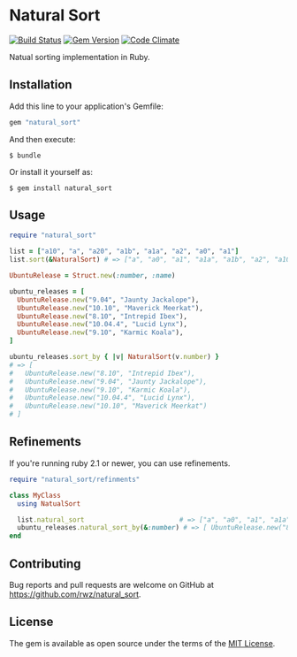 # Natural Sort

[![Build Status](https://api.travis-ci.org/rwz/natural_sort.svg?branch=master)][travis]
[![Gem Version](http://img.shields.io/gem/v/natural_sort.svg)][gem]
[![Code Climate](http://img.shields.io/codeclimate/github/rwz/natural_sort.svg)][codeclimate]

[travis]: https://travis-ci.org/rwz/natural_sort
[gem]: https://rubygems.org/gems/natural_sort
[codeclimate]: https://codeclimate.com/github/rwz/natural_sort

Natual sorting implementation in Ruby.

## Installation

Add this line to your application's Gemfile:

```ruby
gem "natural_sort"
```

And then execute:

    $ bundle

Or install it yourself as:

    $ gem install natural_sort

## Usage

```ruby
require "natural_sort"

list = ["a10", "a", "a20", "a1b", "a1a", "a2", "a0", "a1"]
list.sort(&NaturalSort) # => ["a", "a0", "a1", "a1a", "a1b", "a2", "a10", "a20"]
```

```ruby
UbuntuRelease = Struct.new(:number, :name)

ubuntu_releases = [
  UbuntuRelease.new("9.04", "Jaunty Jackalope"),
  UbuntuRelease.new("10.10", "Maverick Meerkat"),
  UbuntuRelease.new("8.10", "Intrepid Ibex"),
  UbuntuRelease.new("10.04.4", "Lucid Lynx"),
  UbuntuRelease.new("9.10", "Karmic Koala"),
]

ubuntu_releases.sort_by { |v| NaturalSort(v.number) }
# => [
#   UbuntuRelease.new("8.10", "Intrepid Ibex"),
#   UbuntuRelease.new("9.04", "Jaunty Jackalope"),
#   UbuntuRelease.new("9.10", "Karmic Koala"),
#   UbuntuRelease.new("10.04.4", "Lucid Lynx"),
#   UbuntuRelease.new("10.10", "Maverick Meerkat")
# ]
```

## Refinements

If you're running ruby 2.1 or newer, you can use refinements.

```ruby
require "natural_sort/refinments"

class MyClass
  using NatualSort

  list.natural_sort                        # => ["a", "a0", "a1", "a1a"...
  ubuntu_releases.natural_sort_by(&:number) # => [ UbuntuRelease.new("8.10"...
end
```

## Contributing

Bug reports and pull requests are welcome on GitHub at
https://github.com/rwz/natural_sort.


## License

The gem is available as open source under the terms of the [MIT
License](http://opensource.org/licenses/MIT).

